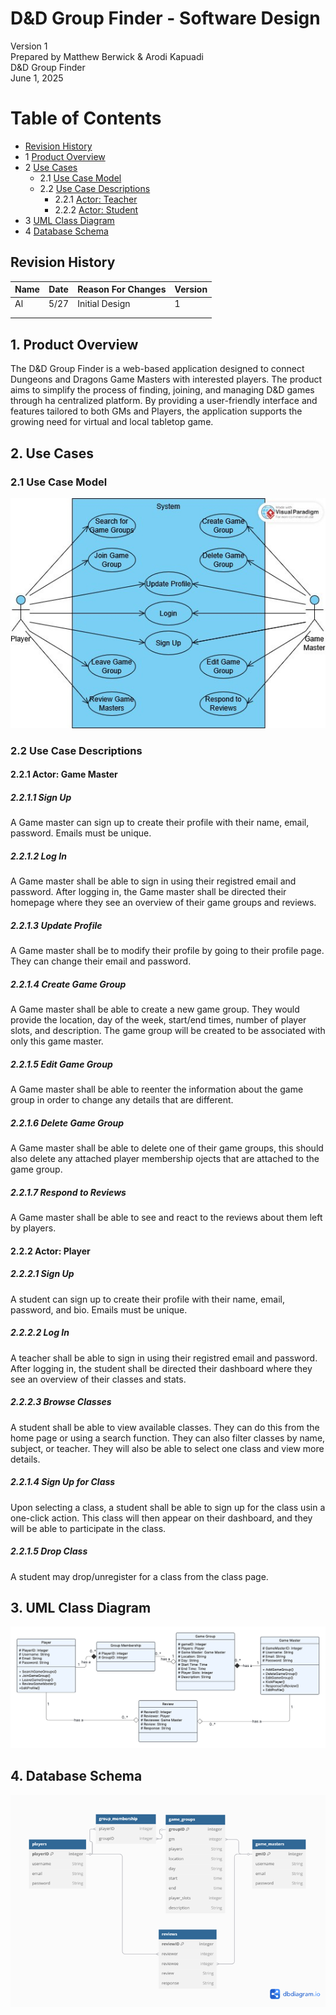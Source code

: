 # D&D Group Finder - Software Design 

Version 1  
Prepared by Matthew Berwick & Arodi Kapuadi\
D&D Group Finder\
June 1, 2025

Table of Contents
=================
* [Revision History](#revision-history)
* 1 [Product Overview](#1-product-overview)
* 2 [Use Cases](#2-use-cases)
  * 2.1 [Use Case Model](#21-use-case-model)
  * 2.2 [Use Case Descriptions](#22-use-case-descriptions)
    * 2.2.1 [Actor: Teacher](#221-actor-game-master)
    * 2.2.2 [Actor: Student](#222-actor-player) 
* 3 [UML Class Diagram](#3-uml-class-diagram)
* 4 [Database Schema](#4-database-schema)

## Revision History
| Name | Date    | Reason For Changes  | Version   |
| ---- | ------- | ------------------- | --------- |
|  Al  | 5/27    | Initial Design      |    1      |
|      |         |                     |           |
|      |         |                     |           |

## 1. Product Overview
The D&D Group Finder is a web-based application designed to connect Dungeons and Dragons Game Masters with interested players. The product aims to simplify the process of finding, joining, and managing D&D games through ha centralized platform. By providing a user-friendly interface and features tailored to both GMs and Players, the application supports the growing need for virtual and local tabletop game.

## 2. Use Cases
### 2.1 Use Case Model
![Use Case Model](https://github.com/Legobman/su25-team10/blob/main/object-oriented-design/use-case-model.jpg)

### 2.2 Use Case Descriptions

#### 2.2.1 Actor: Game Master
##### 2.2.1.1 Sign Up
A Game master can sign up to create their profile with their name, email, password. Emails must be unique.
##### 2.2.1.2 Log In
A Game master shall be able to sign in using their registred email and password. After logging in, the Game master shall be directed their homepage where they see an overview of their game groups and reviews.
##### 2.2.1.3 Update Profile
A Game master shall be to modify their profile by going to their profile page. They can change their email and password.
##### 2.2.1.4 Create Game Group
A Game master shall be able to create a new game group. They would provide the location, day of the week, start/end times, number of player slots, and description. The game group will be created to be associated with only this game master.
##### 2.2.1.5 Edit Game Group
A Game master shall be able to reenter the information about the game group in order to change any details that are different.
##### 2.2.1.6 Delete Game Group
A Game master shall be able to delete one of their game groups, this should also delete any attached player membership ojects that are attached to the game group.
##### 2.2.1.7 Respond to Reviews
A Game master shall be able to see and react to the reviews about them left by players.

#### 2.2.2 Actor: Player
##### 2.2.2.1 Sign Up
A student can sign up to create their profile with their name, email, password, and bio. Emails must be unique.
##### 2.2.2.2 Log In
A teacher shall be able to sign in using their registred email and password. After logging in, the student shall be directed their dashboard where they see an overview of their classes and stats.
##### 2.2.2.3 Browse Classes
A student shall be able to view available classes. They can do this from the home page or using a search function. They can also filter classes by name, subject, or teacher. They will also be able to select one class and view more details.
##### 2.2.1.4 Sign Up for Class
Upon selecting a class, a student shall be able to sign up for the class usin a one-click action. This class will then appear on their dashboard, and they will be able to participate in the class.
##### 2.2.1.5 Drop Class
A student may drop/unregister for a class from the class page.

## 3. UML Class Diagram
![UML Class Diagram](https://github.com/Legobman/su25-team10/blob/main/object-oriented-design/class-diagram.png)
## 4. Database Schema
![UML Class Diagram](https://github.com/Legobman/su25-team10/blob/main/object-oriented-design/database-schema.png)
